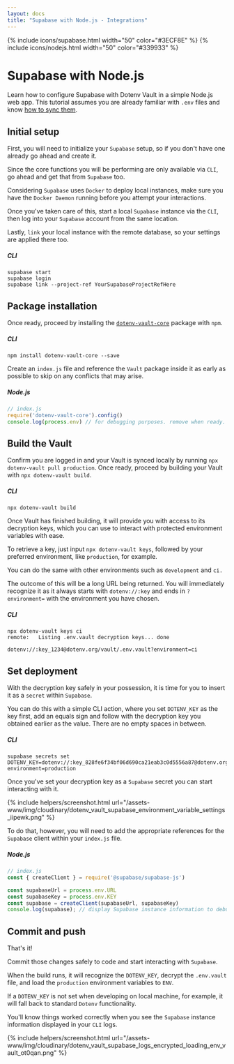 ```yaml
---
layout: docs
title: "Supabase with Node.js - Integrations"
---
```


{% include icons/supabase.html width="50" color="#3ECF8E" %}
{% include icons/nodejs.html width="50" color="#339933" %}

# __Supabase with Node.js__

Learn how to configure Supabase with Dotenv Vault in a simple Node.js web app. This tutorial assumes you are already familiar with `.env` files and know [how to sync them](/docs/tutorials/sync).

## Initial setup
First, you will need to initialize your `Supabase` setup, so if you don't have one already go ahead and create it.

Since the core functions you will be performing are only available via `CLI`, go ahead and get that from `Supabase` too.

Considering `Supabase` uses `Docker` to deploy local instances, make sure you have the `Docker Daemon` running before you attempt your interactions.

Once you've taken care of this, start a local `Supabase` instance via the `CLI`, then log into your `Supabase` account from the same location.

Lastly, `link` your local instance with the remote database, so your settings are applied there too.

##### CLI
```shell
supabase start
supabase login
supabase link --project-ref YourSupabaseProjectRefHere
```

## Package installation
Once ready, proceed by installing the [`dotenv-vault-core`](https://github.com/dotenv-org/dotenv-vault-core) package with `npm`.

##### CLI
```shell
npm install dotenv-vault-core --save
```

Create an `index.js` file and reference the `Vault` package inside it as early as possible to skip on any conflicts that may arise.

##### Node.js

```js
// index.js
require('dotenv-vault-core').config()
console.log(process.env) // for debugging purposes. remove when ready.
```

## Build the Vault
Confirm you are logged in and your Vault is synced locally by running `npx dotenv-vault pull production`. Once ready, proceed by building your Vault with `npx dotenv-vault build`.

##### CLI

```shell
npx dotenv-vault build
```

Once Vault has finished building, it will provide you with access to its decryption keys, which you can use to interact with protected environment variables with ease.

To retrieve a key, just input `npx dotenv-vault keys`, followed by your preferred environment, like `production`, for example.

You can do the same with other environments such as `development` and `ci.`

The outcome of this will be a long URL being returned. You will immediately recognize it as it always starts with `dotenv://:key` and ends in `?environment=` with the environment you have chosen.

##### CLI

```shell
npx dotenv-vault keys ci
remote:   Listing .env.vault decryption keys... done

dotenv://:key_1234@dotenv.org/vault/.env.vault?environment=ci
```

## Set deployment
With the decryption key safely in your possession, it is time for you to insert it as a `secret` within `Supabase`.

You can do this with a simple CLI action, where you set `DOTENV_KEY` as the key first, add an equals sign and follow with the decryption key you obtained earlier as the value. There are no empty spaces in between.

##### CLI
```shell
supabase secrets set DOTENV_KEY=dotenv://:key_828fe6f34bf06d690ca21eab3c0d5556a87@dotenv.org/vault/.env.vault?environment=production
```

Once you've set your decryption key as a `Supabase` secret you can start interacting with it.

{% include helpers/screenshot.html url="/assets-www/img/cloudinary/dotenv_vault_supabase_environment_variable_settings_iipewk.png" %}


To do that, however, you will need to add the appropriate references for the `Supabase` client within your `index.js` file.

##### Node.js

```js
// index.js
const { createClient } = require('@supabase/supabase-js')

const supabaseUrl = process.env.URL
const supabaseKey = process.env.KEY
const supabase = createClient(supabaseUrl, supabaseKey)
console.log(supabase); // display Supabase instance information to debug
```

## Commit and push

That's it!

Commit those changes safely to code and start interacting with `Supabase`.

When the build runs, it will recognize the `DOTENV_KEY`, decrypt the `.env.vault` file, and load the `production` environment variables to `ENV`.

If a `DOTENV_KEY` is not set when developing on local machine, for example, it will fall back to standard `Dotenv` functionality.

You'll know things worked correctly when you see the `Supabase` instance information displayed in your `CLI` logs.

{% include helpers/screenshot.html url="/assets-www/img/cloudinary/dotenv_vault_supabase_logs_encrypted_loading_env_vault_ot0qan.png" %}
